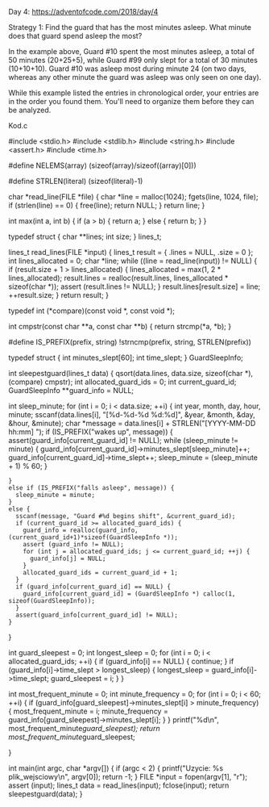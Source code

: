 Day 4:
https://adventofcode.com/2018/day/4

Strategy 1: Find the guard that has the most minutes asleep. 
What minute does that guard spend asleep the most?

In the example above, Guard #10 spent the most minutes asleep, a total of 50 minutes (20+25+5), 
while Guard #99 only slept for a total of 30 minutes (10+10+10). Guard #10 was asleep most 
during minute 24 (on two days, whereas any other minute the guard was asleep was only seen on one day).

While this example listed the entries in chronological order, your entries are in the order you found them. 
You'll need to organize them before they can be analyzed.







Kod.c 




#include <stdio.h>
#include <stdlib.h>
#include <string.h>
#include <assert.h>
#include <time.h>

#define NELEMS(array) (sizeof(array)/sizeof((array)[0]))

#define STRLEN(literal) (sizeof(literal)-1)

char *read_line(FILE *file) {
  char *line = malloc(1024);
  fgets(line, 1024, file);
  if (strlen(line) == 0) {
    free(line);
    return NULL;
  }
  return line;
}

int max(int a, int b) {
  if (a > b) {
    return a;
  }
  else {
    return b;
  }
}

typedef struct {
  char **lines;
  int size;
} lines_t;

lines_t read_lines(FILE *input) {
  lines_t result = {
    .lines = NULL,
    .size = 0
  };
  int lines_allocated = 0;
  char *line;
  while ((line = read_line(input)) != NULL) {
    if (result.size + 1 > lines_allocated) {
      lines_allocated = max(1, 2 * lines_allocated);
      result.lines = realloc(result.lines, 
        lines_allocated * sizeof(char *));
      assert (result.lines != NULL);
    }
    result.lines[result.size] = line;
    ++result.size;
  }
  return result;
}

typedef int (*compare)(const void *, const void *);

int cmpstr(const char **a, const char **b) {
  return strcmp(*a, *b);
}

#define IS_PREFIX(prefix, string) !strncmp(prefix, string, STRLEN(prefix))


typedef struct {
  int minutes_slept[60];
  int time_slept;
} GuardSleepInfo;

int sleepestguard(lines_t data) {
  qsort(data.lines, data.size, sizeof(char *), (compare) cmpstr);
  int allocated_guard_ids = 0;
  int current_guard_id;
  GuardSleepInfo **guard_info = NULL;

  int sleep_minute;	
  for (int i = 0; i < data.size; ++i) {
    int year, month, day, hour, minute;
    sscanf(data.lines[i], "[%d-%d-%d %d:%d]", &year, &month, &day, &hour, &minute);
    char *message = data.lines[i] + STRLEN("[YYYY-MM-DD hh:mm] ");
    if (IS_PREFIX("wakes up", message)) {
      assert(guard_info[current_guard_id] != NULL);
      while (sleep_minute != minute) {
        guard_info[current_guard_id]->minutes_slept[sleep_minute]++;
        guard_info[current_guard_id]->time_slept++;
        sleep_minute = (sleep_minute + 1) % 60;
      }

    }
    else if (IS_PREFIX("falls asleep", message)) {
      sleep_minute = minute;
    }
    else {
      sscanf(message, "Guard #%d begins shift", &current_guard_id);
      if (current_guard_id >= allocated_guard_ids) {
        guard_info = realloc(guard_info, (current_guard_id+1)*sizeof(GuardSleepInfo *));
        assert (guard_info != NULL);
        for (int j = allocated_guard_ids; j <= current_guard_id; ++j) {
          guard_info[j] = NULL;
        }
        allocated_guard_ids = current_guard_id + 1;
      }
      if (guard_info[current_guard_id] == NULL) {
        guard_info[current_guard_id] = (GuardSleepInfo *) calloc(1, sizeof(GuardSleepInfo));	
      }
      assert(guard_info[current_guard_id] != NULL);
    }
  }

  int guard_sleepest = 0;
  int longest_sleep = 0;
  for (int i = 0; i < allocated_guard_ids; ++i) {
    if (guard_info[i] == NULL) {
      continue;
    }
    if (guard_info[i]->time_slept > longest_sleep) {
      longest_sleep = guard_info[i]->time_slept;
      guard_sleepest = i;
    }
  }

  int most_frequent_minute = 0;
  int minute_frequency = 0;
  for (int i = 0; i < 60; ++i) {
    if (guard_info[guard_sleepest]->minutes_slept[i] > minute_frequency) {
      most_frequent_minute = i;
      minute_frequency = guard_info[guard_sleepest]->minutes_slept[i];
    }
  }	
   printf("%d\n", most_frequent_minute*guard_sleepest);
   return most_frequent_minute*guard_sleepest;

}

int main(int argc, char *argv[]) {
  if (argc < 2) {
    printf("Uzycie: %s plik_wejsciowy\n", argv[0]);
    return -1;
  }
  FILE *input = fopen(argv[1], "r");
  assert (input);
  lines_t data = read_lines(input);
  fclose(input);
  return sleepestguard(data);
}
